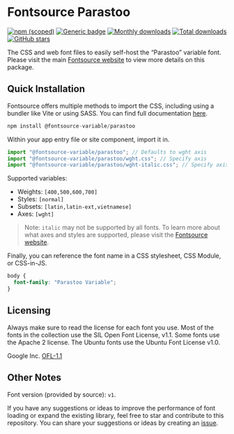 # Fontsource Parastoo

[![npm (scoped)](https://img.shields.io/npm/v/@fontsource-variable/parastoo?color=brightgreen)](https://www.npmjs.com/package/@fontsource-variable/parastoo) [![Generic badge](https://img.shields.io/badge/fontsource-passing-brightgreen)](https://github.com/fontsource/fontsource) [![Monthly downloads](https://badgen.net/npm/dm/@fontsource-variable/parastoo)](https://github.com/fontsource/fontsource) [![Total downloads](https://badgen.net/npm/dt/@fontsource-variable/parastoo)](https://github.com/fontsource/fontsource) [![GitHub stars](https://img.shields.io/github/stars/fontsource/fontsource.svg?style=social&label=Star)](https://github.com/fontsource/fontsource/stargazers)

The CSS and web font files to easily self-host the “Parastoo” variable font. Please visit the main [Fontsource website](https://fontsource.org/fonts/parastoo) to view more details on this package.

## Quick Installation

Fontsource offers multiple methods to import the CSS, including using a bundler like Vite or using SASS. You can find full documentation [here](https://fontsource.org/docs/getting-started/introduction).

```javascript
npm install @fontsource-variable/parastoo
```

Within your app entry file or site component, import it in.

```javascript
import "@fontsource-variable/parastoo"; // Defaults to wght axis
import "@fontsource-variable/parastoo/wght.css"; // Specify axis
import "@fontsource-variable/parastoo/wght-italic.css"; // Specify axis and style
```

Supported variables:
- Weights: `[400,500,600,700]`
- Styles: `[normal]`
- Subsets: `[latin,latin-ext,vietnamese]`
- Axes: `[wght]`

> Note: `italic` may not be supported by all fonts. To learn more about what axes and styles are supported, please visit the [Fontsource website](https://fontsource.org/fonts/parastoo).

Finally, you can reference the font name in a CSS stylesheet, CSS Module, or CSS-in-JS.

```css
body {
  font-family: "Parastoo Variable";
}
```

## Licensing
Always make sure to read the license for each font you use. Most of the fonts in the collection use the SIL Open Font License, v1.1. Some fonts use the Apache 2 license. The Ubuntu fonts use the Ubuntu Font License v1.0.

Google Inc.
[OFL-1.1](http://scripts.sil.org/OFL)

## Other Notes
Font version (provided by source): `v1`.

If you have any suggestions or ideas to improve the performance of font loading or expand the existing library, feel free to star and contribute to this repository. You can share your suggestions or ideas by creating an [issue](https://github.com/fontsource/fontsource/issues).